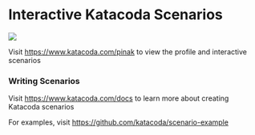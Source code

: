# Interactive Katacoda Scenarios

[![](http://shields.katacoda.com/katacoda/pinak/count.svg)](https://www.katacoda.com/pinak "Get your profile on Katacoda.com")

Visit https://www.katacoda.com/pinak to view the profile and interactive scenarios

### Writing Scenarios
Visit https://www.katacoda.com/docs to learn more about creating Katacoda scenarios

For examples, visit https://github.com/katacoda/scenario-example
